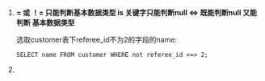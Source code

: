1. **= 或 ！= 只能判断基本数据类型 is 关键字只能判断null <=> 既能判断null 又能判断 基本数据类型**

    选取customer表下referee_id不为2的字段的name:

    `SELECT name FROM customer WHERE not referee_id <=> 2;`

2. 